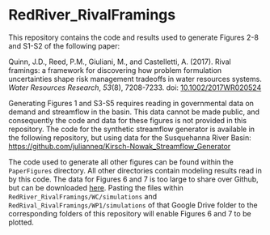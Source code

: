 # RedRiver_RivalFramings

This repository contains the code and results used to generate Figures 2-8 and S1-S2 of the following paper:

Quinn, J.D., Reed, P.M., Giuliani, M., and Castelletti, A. (2017). Rival framings: a framework for discovering how problem formulation uncertainties shape risk management tradeoffs in water resources systems. *Water Resources Research*, *53*(8), 7208-7233. doi: [10.1002/2017WR020524](https://doi.org/10.1002/2017WR020524)

Generating Figures 1 and S3-S5 requires reading in governmental data on demand and streamflow in the basin. This data cannot be made public, and consequently the code and data for these figures is not provided in this repository. The code for the synthetic streamflow generator is available in the following repository, but using data for the Susquehanna River Basin: https://github.com/julianneq/Kirsch-Nowak_Streamflow_Generator

The code used to generate all other figures can be found within the `PaperFigures` directory. All other directories contain modeling results read in by this code. The data for Figures 6 and 7 is too large to share over Github, but can be downloaded [here](https://drive.google.com/open?id=1SPYFxoPb9omeZ6kZDNMmOCHGj7ujUPpn). Pasting the files within `RedRiver_RivalFramings/WC/simulations` and `RedRival_RivalFramings/WP1/simulations` of that Google Drive folder to the corresponding folders of this repository will enable Figures 6 and 7 to be plotted.
